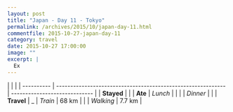 ```yaml
---
layout: post
title: "Japan - Day 11 - Tokyo"
permalink: /archives/2015/10/japan-day-11.html
commentfile: 2015-10-27-japan-day-11
category: travel
date: 2015-10-27 17:00:00
image: ""
excerpt: |
  Ex
---
```


|            |                                                              |
| ---------- | ------------------------------------------------------------ | ----------------------------- |
| **Stayed** | []() |
| **Ate**    | _Lunch_                                                      |           |
|            | _Dinner_                                                     | |
| **Travel** | _            | _Train_                                                      | 68 km                         |
|            | _Walking_                                                    | 7.7 km                        |
